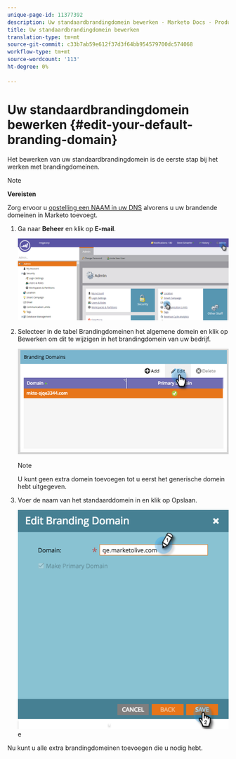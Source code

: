 ```yaml
---
unique-page-id: 11377392
description: Uw standaardbrandingdomein bewerken - Marketo Docs - Productdocumentatie
title: Uw standaardbrandingdomein bewerken
translation-type: tm+mt
source-git-commit: c33b7ab59e612f37d3f64bb954579700dc574068
workflow-type: tm+mt
source-wordcount: '113'
ht-degree: 0%

---
```



# Uw standaardbrandingdomein bewerken {#edit-your-default-branding-domain}

Het bewerken van uw standaardbrandingdomein is de eerste stap bij het werken met brandingdomeinen.

>[!NOTE]
>
>**Vereisten**
>
>Zorg ervoor u [opstelling een NAAM in uw DNS](../../../../getting-started/setup-steps/configure-protocols-for-marketo.md) alvorens u uw brandende domeinen in Marketo toevoegt.

1. Ga naar **Beheer** en klik op **E-mail**.

   ![](assets/image2016-6-29-16-3a42-3a20.png)

1. Selecteer in de tabel Brandingdomeinen het algemene domein en klik op Bewerken om dit te wijzigen in het brandingdomein van uw bedrijf.

   ![](assets/edit-branding-domain.png)

   >[!NOTE]
   >
   >U kunt geen extra domein toevoegen tot u eerst het generische domein hebt uitgegeven.

1. Voer de naam van het standaarddomein in en klik op Opslaan.

   ![](assets/edit-branding-domain-hands.png)e

Nu kunt u alle extra brandingdomeinen [](add-an-additional-branding-domain.md) toevoegen die u nodig hebt.

